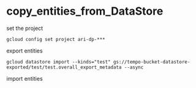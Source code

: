 # copy_entities_from_DataStore
set the project
```
gcloud config set project ari-dp-***
```
export entities
```
gcloud datastore import --kinds="test" gs://tempo-bucket-datastore-exported/test/test.overall_export_metadata --async
```
import entities

